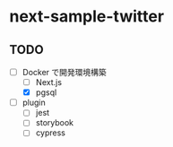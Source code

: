 # next-sample-twitter

## TODO

- [ ] Docker で開発環境構築
  - [ ] Next.js
  - [x] pgsql
- [ ] plugin
  - [ ] jest
  - [ ] storybook
  - [ ] cypress 
